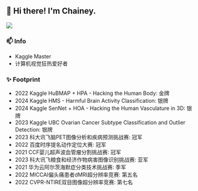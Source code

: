 
## 👋 Hi there! I'm Chainey.



[![](https://github-readme-stats.vercel.app/api?username=chaineypung&show_icons=true&theme=onedark)](https://github.com/anuraghazra/github-readme-stats)

### 📫 Info
* Kaggle Master
* 计算机视觉狂热爱好者


### ✨ Footprint
* 2022 Kaggle HuBMAP + HPA - Hacking the Human Body: 金牌
* 2024 Kaggle HMS - Harmful Brain Activity Classification: 银牌
* 2024 Kaggle SenNet + HOA - Hacking the Human Vasculature in 3D: 银牌
* 2023 Kaggle UBC Ovarian Cancer Subtype Classification and Outlier Detection: 银牌
* 2023 科大讯飞脑PET图像分析和疾病预测挑战赛: 冠军
* 2022 百度时序提名动作定位大赛: 冠军
* 2021 CCF婴儿超声波血管瘤分割挑战赛: 冠军
* 2023 科大讯飞粮食和经济作物病害图像识别挑战赛: 亚军
* 2021 华为云阿尔茨海默症分类技术挑战赛: 季军
* 2022 MICCAI偏头痛患者dMRI超分辨率竞赛: 第五名
* 2022 CVPR-NTIRE双目图像超分辨率竞赛: 第七名


